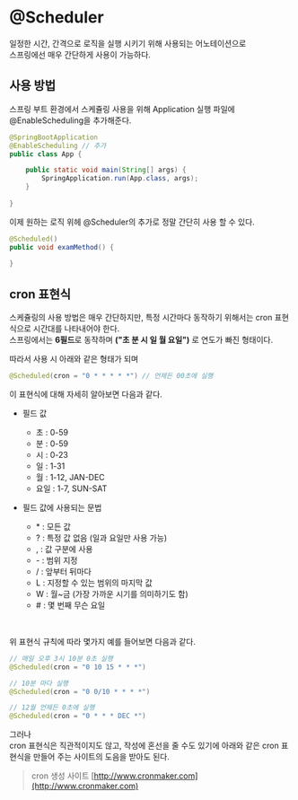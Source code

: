 # @Scheduler

일정한 시간, 간격으로 로직을 실행 시키기 위해 사용되는 어노테이션으로 <br>
스프링에선 매우 간단하게 사용이 가능하다.

## 사용 방법

스프링 부트 환경에서 스케쥴링 사용을 위해 Application 실행 파일에 @EnableScheduling을 추가해준다.

```java
@SpringBootApplication
@EnableScheduling // 추가
public class App {

	public static void main(String[] args) {
		SpringApplication.run(App.class, args);
	}
	
}
```

이제 원하는 로직 위헤 @Scheduler의 추가로 정말 간단히 사용 할 수 있다.

```java
@Scheduled()
public void examMethod() {
	
}
```

## cron 표현식

스케쥴링의 사용 방법은 매우 간단하지만, 특정 시간마다 동작하기 위해서는 cron 표현식으로 시간대를 나타내어야 한다. <br>
스프링에서는 **6필드**로 동작하며 **("초 분 시 일 월 요일")** 로 연도가 빠진 형태이다. <br>

따라서 사용 시 아래와 같은 형태가 되며

```java
@Scheduled(cron = "0 * * * * *") // 언제든 00초에 실행
```

이 표현식에 대해 자세히 알아보면 다음과 같다.
+ 필드 값
	+ 초 : 0-59
	+ 분 : 0-59
	+ 시 : 0-23
	+ 일 : 1-31
	+ 월 : 1-12, JAN-DEC
	+ 요일 : 1-7, SUN-SAT

+ 필드 값에 사용되는 문법
	+ &#42; : 모든 값
	+ ? : 특정 값 없음 (일과 요일만 사용 가능)
	+ , : 값 구분에 사용
	+ &#45; : 범위 지정
	+ / : 앞부터 뒤마다
	+ L : 지정할 수 있는 범위의 마지막 값
	+ W : 월~금 (가장 가까운 시기를 의미하기도 함) 
	+ &#35; : 몇 번째 무슨 요일 
<br>

위 표현식 규칙에 따라 몇가지 예를 들어보면 다음과 같다.

```java
// 매일 오후 3시 10분 0초 실행
@Scheduled(cron = "0 10 15 * * *")

// 10분 마다 실행
@Scheduled(cron = "0 0/10 * * * *")

// 12월 언제든 0초에 실행
@Scheduled(cron = "0 * * * DEC *")
```

그러나 <br>
cron 표현식은 직관적이지도 않고, 작성에 혼선을 줄 수도 있기에 아래와 같은 cron 표현식을 만들어 주는 사이트의 도음을 받아도 된다.

> cron 생성 사이트 [http://www.cronmaker.com](http://www.cronmaker.com)
